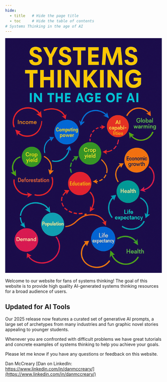 ```yaml
---
hide:
  - title   # Hide the page title
  - toc     # Hide the table of contents
# Systems Thinking in the age of AI
---
```

<style>
.md-content__inner h1 {display: none !important;}
</style>

![](img/new-book-cover.png)

Welcome to our website for fans of systems thinking!  The goal of this website
is to provide high quality AI-generated systems thinking resources for a broad 
audience of users.

## Updated for AI Tools

Our 2025 release now features a curated set of generative AI prompts,
a large set of archetypes from many industries and fun
graphic novel stories appealing to younger students.

Whenever you are confronted with difficult problems we
have great tutorials and concrete examples of systems thinking to help you
achieve your goals.

Please let me know if you have any questions or
feedback on this website.

Dan McCreary [Dan on LinkedIn: https://www.linkedin.com/in/danmccreary/](https://www.linkedin.com/in/danmccreary/)



